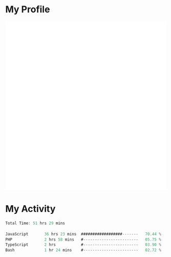 # My Profile
<img src="https://raw.githubusercontent.com/akmallxx/akmallxx/2f2d024a644949a61dbc923da84b9875860856d3/github-metrics.svg"/>

# My Activity
<!--START_SECTION:waka-->

```rust
Total Time: 51 hrs 29 mins

JavaScript       36 hrs 23 mins  ##################-------   70.44 %
PHP              2 hrs 58 mins   #------------------------   05.75 %
TypeScript       2 hrs           #------------------------   03.90 %
Bash             1 hr 24 mins    #------------------------   02.72 %
```

<!--END_SECTION:waka-->
